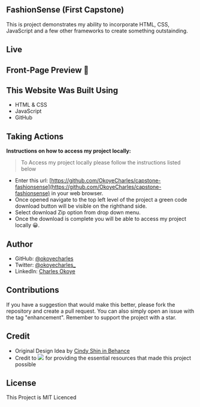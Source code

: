 ## FashionSense (First Capstone)
This is project demonstrates my ability to incorporate HTML, CSS, JavaScript and a few other frameworks to create something outstainding.

## Live

## Front-Page Preview 📸

## This Website Was Built Using

- HTML & CSS
- JavaScript
- GitHub

## Taking Actions
**Instructions on how to access my project locally:** 
> To Access my project locally please follow the instructions listed below
- Enter this url: [https://github.com/OkoyeCharles/capstone-fashionsense](https://github.com/OkoyeCharles/capstone-fashionsense) in your web browser.
- Once opened navigate to the top left level of the project a green code download button will be visible on the righthand side.
- Select download Zip option from drop down menu.
- Once the download is complete you will be able to access my project locally 😀. 

## Author

- GitHub: [@okoyecharles](https://github.com/okoyecharles)
- Twitter: [@okoyecharles_](https://twitter.com/okoyecharles_)
- LinkedIn: [Charles Okoye](https://linkedin.com/in/charles-okoye-633374236/)

## Contributions 

If you have a suggestion that would make this better, please fork the repository and create a pull request. You can also simply open an issue with the tag "enhancement". Remember to support the project with a star. 

## Credit

- Original Design Idea by [Cindy Shin in Behance](https://www.behance.net/adagio07)
- Credit to ![](https://img.shields.io/badge/Microverse-blueviolet) for providing the essential resources that made this project possible 

## License

This Project is MIT Licenced

